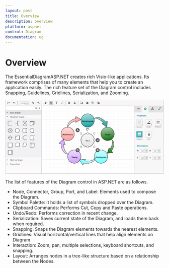 ```yaml
---
layout: post
title: Overview
description: overview
platform: aspnet
control: Diagram
documentation: ug
---
```


# Overview

The EssentialDiagramASP.NET creates rich Visio-like applications. Its framework comprises of many elements that help you to create an application easily. The rich feature set of the Diagram control includes Snapping, Guidelines, Gridlines, Serialization, and Zooming.


 ![](Overview_images/Overview_img1.png)  


The list of features of the Diagram control in ASP.NET are as follows.

* Node, Connector, Group, Port, and Label: Elements used to compose the Diagram.
* Symbol Palette: It holds a list of symbols dropped over the Diagram.
* Clipboard Commands: Performs Cut, Copy and Paste operations.
* Undo/Redo: Performs correction in recent change.
* Serialization: Saves current state of the Diagram, and loads them back when required.
* Snapping: Snaps the Diagram elements towards the nearest elements.
* Gridlines: Visual horizontal/vertical lines that help align elements on Diagram.
* Interaction: Zoom, pan, multiple selections, keyboard shortcuts, and snapping.
* Layout: Arranges nodes in a tree-like structure based on a relationship between the Nodes.
